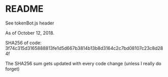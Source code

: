# README #
See tokenBot.js header

As of October 12, 2018.

SHA256 of code: 3f74c315d3165888813fe1d5d667b3814b13b8d3164c2c7bd08107c23c8d284f

The SHA256 sum gets updated with every code change (unless I really do forget)
